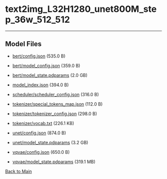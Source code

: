 
# text2img_L32H1280_unet800M_step_36w_512_512
---



## Model Files

- [bert/config.json](https://paddlenlp.bj.bcebos.com/models/community/CompVis/text2img_L32H1280_unet800M_step_36w_512_512/bert/config.json) (535.0 B)

- [bert/model_config.json](https://paddlenlp.bj.bcebos.com/models/community/CompVis/text2img_L32H1280_unet800M_step_36w_512_512/bert/model_config.json) (359.0 B)

- [bert/model_state.pdparams](https://paddlenlp.bj.bcebos.com/models/community/CompVis/text2img_L32H1280_unet800M_step_36w_512_512/bert/model_state.pdparams) (2.0 GB)

- [model_index.json](https://paddlenlp.bj.bcebos.com/models/community/CompVis/text2img_L32H1280_unet800M_step_36w_512_512/model_index.json) (394.0 B)

- [scheduler/scheduler_config.json](https://paddlenlp.bj.bcebos.com/models/community/CompVis/text2img_L32H1280_unet800M_step_36w_512_512/scheduler/scheduler_config.json) (316.0 B)

- [tokenizer/special_tokens_map.json](https://paddlenlp.bj.bcebos.com/models/community/CompVis/text2img_L32H1280_unet800M_step_36w_512_512/tokenizer/special_tokens_map.json) (112.0 B)

- [tokenizer/tokenizer_config.json](https://paddlenlp.bj.bcebos.com/models/community/CompVis/text2img_L32H1280_unet800M_step_36w_512_512/tokenizer/tokenizer_config.json) (298.0 B)

- [tokenizer/vocab.txt](https://paddlenlp.bj.bcebos.com/models/community/CompVis/text2img_L32H1280_unet800M_step_36w_512_512/tokenizer/vocab.txt) (226.1 KB)

- [unet/config.json](https://paddlenlp.bj.bcebos.com/models/community/CompVis/text2img_L32H1280_unet800M_step_36w_512_512/unet/config.json) (874.0 B)

- [unet/model_state.pdparams](https://paddlenlp.bj.bcebos.com/models/community/CompVis/text2img_L32H1280_unet800M_step_36w_512_512/unet/model_state.pdparams) (3.2 GB)

- [vqvae/config.json](https://paddlenlp.bj.bcebos.com/models/community/CompVis/text2img_L32H1280_unet800M_step_36w_512_512/vqvae/config.json) (650.0 B)

- [vqvae/model_state.pdparams](https://paddlenlp.bj.bcebos.com/models/community/CompVis/text2img_L32H1280_unet800M_step_36w_512_512/vqvae/model_state.pdparams) (319.1 MB)


[Back to Main](../../)